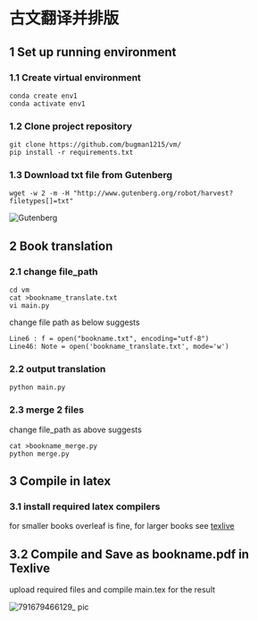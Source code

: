 # 古文翻译并排版
## 1 Set up running environment
### 1.1 Create virtual environment
~~~
conda create env1
conda activate env1
~~~
### 1.2 Clone project repository
~~~ 
git clone https://github.com/bugman1215/vm/
pip install -r requirements.txt
~~~
### 1.3 Download txt file from Gutenberg
~~~
wget -w 2 -m -H "http://www.gutenberg.org/robot/harvest?filetypes[]=txt"
~~~
![Gutenberg](https://user-images.githubusercontent.com/71434769/199416478-040bccfd-9c6d-405d-a078-01ec70ec8ea4.png)
## 2 Book translation 
### 2.1 change file_path
~~~ 
cd vm
cat >bookname_translate.txt
vi main.py
~~~
change file path as below suggests
~~~
Line6 : f = open("bookname.txt", encoding="utf-8")
Line46: Note = open('bookname_translate.txt', mode='w')
~~~
### 2.2 output translation
~~~
python main.py
~~~
### 2.3 merge 2 files
change file_path as above suggests
~~~
cat >bookname_merge.py
python merge.py
~~~
## 3 Compile in latex
### 3.1 install required latex compilers
for smaller books overleaf is fine, for larger books see [texlive](https://www.tug.org/texlive/)
## 3.2 Compile and Save as bookname.pdf in Texlive
upload required files and compile main.tex for the result

![791679466129_ pic](https://user-images.githubusercontent.com/71434769/226819001-84ae30da-a25b-4e74-8398-8ece8b13c5be.jpg)


